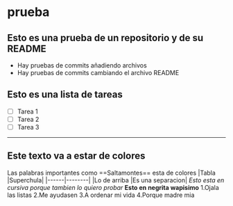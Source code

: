 # prueba
## Esto es una prueba de un repositorio y de su README
- Hay pruebas de commits añadiendo archivos
- Hay pruebas de commits cambiando el archivo README
## Esto es una lista de tareas
- [ ] Tarea 1
- [ ] Tarea 2
- [ ] Tarea 3
___
## Este texto va a estar de colores
Las palabras importantes como ==Saltamontes== esta de colores
|Tabla |Superchula|
|------|--------|
|Lo de arriba |Es una separacion|
*Esto esta en cursiva porque tambien lo quiero probar*
**Esto en negrita wapisimo**
1.Ojala las listas
2.Me ayudasen
3.A ordenar mi vida
4.Porque madre mia
